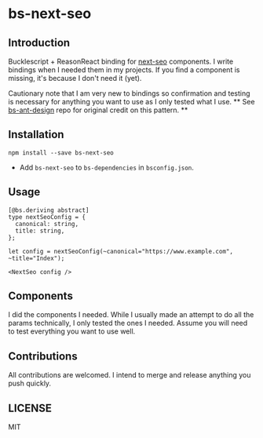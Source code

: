 # bs-next-seo

## Introduction

Bucklescript + ReasonReact binding for [next-seo](https://github.com/garmeeh/next-seo) components. I write bindings when I needed them in my projects. 
If you find a component is missing, it's because I don't need it (yet).

Cautionary note that I am very new to bindings so confirmation and testing is necessary for anything you want to use as I only tested what I use.
** See [bs-ant-design](https://github.com/thangngoc89/bs-ant-design) repo for original credit on this pattern. **

## Installation
```
npm install --save bs-next-seo
```

* Add `bs-next-seo` to `bs-dependencies` in `bsconfig.json`.


## Usage
```
[@bs.deriving abstract]
type nextSeoConfig = {
  canonical: string,
  title: string,
};

let config = nextSeoConfig(~canonical="https://www.example.com", ~title="Index");

<NextSeo config />
```

## Components

I did the components I needed.  While I usually made an attempt to do all the params technically, I only tested the
ones I needed.  Assume you will need to test everything you want to use well.

## Contributions

All contributions are welcomed.  I intend to merge and release anything you push quickly.

## LICENSE

MIT
